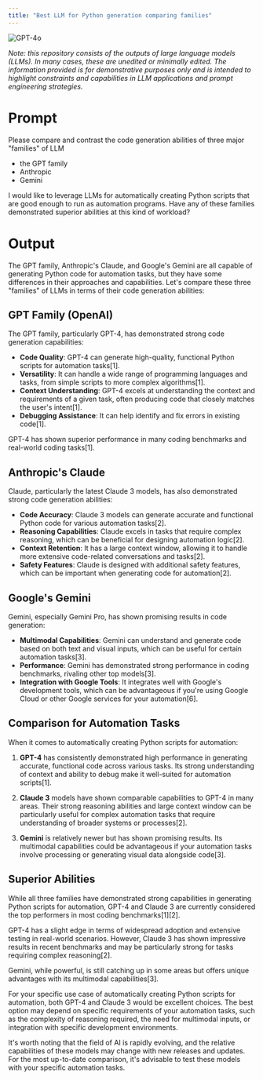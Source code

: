 ```yaml
---
title: "Best LLM for Python generation comparing families"
---
```

![GPT-4o](https://img.shields.io/badge/GPT--4o-3333FF?style=for-the-badge&logo=openai&logoColor=white)



*Note: this repository consists of the outputs of large language models (LLMs). In many cases, these are unedited or minimally edited. The information provided is for demonstrative purposes only and is intended to highlight constraints and capabilities in LLM applications and prompt engineering strategies.*


# Prompt

Please compare and contrast the code generation abilities of three major "families" of LLM

- the GPT family
- Anthropic
- Gemini

I would like to leverage LLMs for automatically creating Python scripts that are good enough to run as automation programs. Have any of these families demonstrated superior abilities at this kind of workload?

# Output

The GPT family, Anthropic's Claude, and Google's Gemini are all capable of generating Python code for automation tasks, but they have some differences in their approaches and capabilities. Let's compare these three "families" of LLMs in terms of their code generation abilities:

## GPT Family (OpenAI)

The GPT family, particularly GPT-4, has demonstrated strong code generation capabilities:

- **Code Quality**: GPT-4 can generate high-quality, functional Python scripts for automation tasks[1].
- **Versatility**: It can handle a wide range of programming languages and tasks, from simple scripts to more complex algorithms[1].
- **Context Understanding**: GPT-4 excels at understanding the context and requirements of a given task, often producing code that closely matches the user's intent[1].
- **Debugging Assistance**: It can help identify and fix errors in existing code[1].

GPT-4 has shown superior performance in many coding benchmarks and real-world coding tasks[1].

## Anthropic's Claude

Claude, particularly the latest Claude 3 models, has also demonstrated strong code generation abilities:

- **Code Accuracy**: Claude 3 models can generate accurate and functional Python code for various automation tasks[2].
- **Reasoning Capabilities**: Claude excels in tasks that require complex reasoning, which can be beneficial for designing automation logic[2].
- **Context Retention**: It has a large context window, allowing it to handle more extensive code-related conversations and tasks[2].
- **Safety Features**: Claude is designed with additional safety features, which can be important when generating code for automation[2].

## Google's Gemini

Gemini, especially Gemini Pro, has shown promising results in code generation:

- **Multimodal Capabilities**: Gemini can understand and generate code based on both text and visual inputs, which can be useful for certain automation tasks[3].
- **Performance**: Gemini has demonstrated strong performance in coding benchmarks, rivaling other top models[3].
- **Integration with Google Tools**: It integrates well with Google's development tools, which can be advantageous if you're using Google Cloud or other Google services for your automation[6].

## Comparison for Automation Tasks

When it comes to automatically creating Python scripts for automation:

1. **GPT-4** has consistently demonstrated high performance in generating accurate, functional code across various tasks. Its strong understanding of context and ability to debug make it well-suited for automation scripts[1].

2. **Claude 3** models have shown comparable capabilities to GPT-4 in many areas. Their strong reasoning abilities and large context window can be particularly useful for complex automation tasks that require understanding of broader systems or processes[2].

3. **Gemini** is relatively newer but has shown promising results. Its multimodal capabilities could be advantageous if your automation tasks involve processing or generating visual data alongside code[3].

## Superior Abilities

While all three families have demonstrated strong capabilities in generating Python scripts for automation, GPT-4 and Claude 3 are currently considered the top performers in most coding benchmarks[1][2]. 

GPT-4 has a slight edge in terms of widespread adoption and extensive testing in real-world scenarios. However, Claude 3 has shown impressive results in recent benchmarks and may be particularly strong for tasks requiring complex reasoning[2].

Gemini, while powerful, is still catching up in some areas but offers unique advantages with its multimodal capabilities[3].

For your specific use case of automatically creating Python scripts for automation, both GPT-4 and Claude 3 would be excellent choices. The best option may depend on specific requirements of your automation tasks, such as the complexity of reasoning required, the need for multimodal inputs, or integration with specific development environments.

It's worth noting that the field of AI is rapidly evolving, and the relative capabilities of these models may change with new releases and updates. For the most up-to-date comparison, it's advisable to test these models with your specific automation tasks.

 
